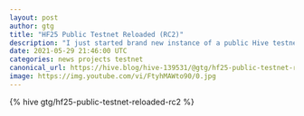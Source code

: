```yaml
---
layout: post
author: gtg
title: "HF25 Public Testnet Reloaded (RC2)"
description: "I just started brand new instance of a public Hive testnet based on v1.25.0rc2"
date: 2021-05-29 21:46:00 UTC
categories: news projects testnet
canonical_url: https://hive.blog/hive-139531/@gtg/hf25-public-testnet-reloaded-rc2
image: https://img.youtube.com/vi/FtyhMAWto90/0.jpg
---
```

{% hive gtg/hf25-public-testnet-reloaded-rc2 %}
